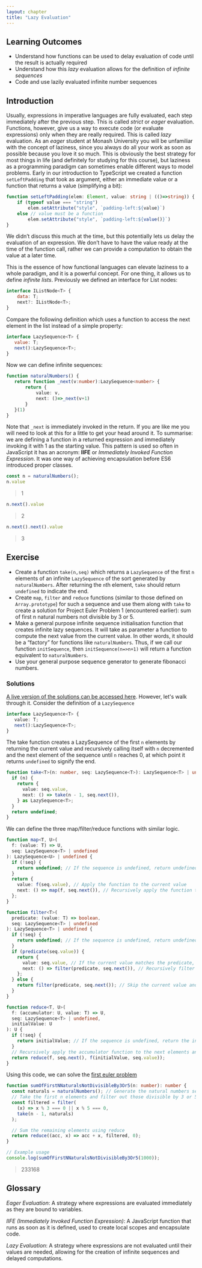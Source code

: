 ```yaml
---
layout: chapter
title: "Lazy Evaluation"
---
```



## Learning Outcomes

- Understand how functions can be used to delay evaluation of code until the result is actually required
- Understand how this *lazy* evaluation allows for the definition of *infinite sequences*
- Code and use lazily evaluated infinite number sequences

## Introduction

Usually, expressions in imperative languages are fully evaluated, each step immediately after the previous step.  This is called *strict* or *eager* evaluation.  Functions, however, give us a way to execute code (or evaluate expressions) only when they are really required.  This is called *lazy* evaluation.  As an *eager* student at Monash University you will be unfamiliar with the concept of laziness, since you always do all your work as soon as possible because you love it so much.  This is obviously the best strategy for most things in life (and definitely for studying for this course), but laziness as a programming paradigm can sometimes enable different ways to model problems.  Early in our introduction to TypeScript we created a function ```setLeftPadding``` that took as argument, either an immediate value or a function that returns a value (simplifying a bit):

```typescript
function setLeftPadding(elem: Element, value: string | (()=>string)) {
    if (typeof value === "string")
        elem.setAttribute("style", `padding-left:${value}`)
    else // value must be a function
        elem.setAttribute("style", `padding-left:${value()}`)
}
```

We didn’t discuss this much at the time, but this potentially lets us delay the evaluation of an expression.  We don’t have to have the value ready at the time of the function call, rather we can provide a computation to obtain the value at a later time.

This is the essence of how functional languages can elevate laziness to a whole paradigm, and it is a powerful concept.  For one thing, it allows us to define *infinite lists*.  Previously we defined an interface for List nodes:

```javascript
interface IListNode<T> {
    data: T;
    next?: IListNode<T>;
}
```

Compare the following definition which uses a function to access the next element in the list instead of a simple property:

```javascript
interface LazySequence<T> {
   value: T;
   next():LazySequence<T>;
}
```

Now we can define infinite sequences:

```typescript
function naturalNumbers() {
   return function _next(v:number):LazySequence<number> {
       return {
           value: v,
           next: ()=>_next(v+1)
       }
   }(1)
}
```

Note that ```_next``` is immediately invoked in the return.  If you are like me you will need to look at this for a little to get your head around it.  To summarise: we are defining a function in a returned expression and immediately invoking it with 1 as the starting value.  This pattern is used so often in JavaScript it has an acronym: **IIFE** or *Immediately Invoked Function Expression*.  It was one way of achieving encapsulation before ES6 introduced proper classes.

```javascript
const n = naturalNumbers();
n.value
```

> 1

```javascript
n.next().value
```

> 2

```javascript
n.next().next().value
```

> 3

## Exercise

- Create a function ```take(n,seq)``` which returns a ```LazySequence``` of the first ```n``` elements of an infinite ```LazySequence``` of the sort generated by ```naturalNumbers```.  After returning the ```n```th element, ```take``` should return ```undefined``` to indicate the end.
- Create ```map```, ```filter``` and ```reduce``` functions (similar to those defined on ```Array.prototype```) for such a sequence and use them along with ```take``` to create a solution for Project Euler Problem 1 (encountered earlier): sum of first n natural numbers not divisible by 3 or 5.
- Make a general purpose infinite sequence initialisation function that creates infinite lazy sequences.  It will take as parameter a function to compute the next value from the current value.  In other words, it should be a “factory” for functions like ```naturalNumbers```.  Thus, if we call our function ```initSequence```, then ```initSequence(n=>n+1)``` will return a function equivalent to ```naturalNumbers```.
- Use your general purpose sequence generator to generate fibonacci numbers.

### Solutions

[A live version of the solutions can be accessed here](https://stackblitz.com/edit/typescript-45wfky?file=index.ts). However, let's walk through it. Consider the definition of a `LazySequence`

```typescript
interface LazySequence<T> {
   value: T;
   next():LazySequence<T>;
}
```

The take function creates a LazySequence of the first `n` elements by returning the current value and recursively calling itself with `n` decremented and the next element of the sequence until `n` reaches 0, at which point it returns `undefined` to signify the end.

```typescript
function take<T>(n: number, seq: LazySequence<T>): LazySequence<T> | undefined {
  if (n) {
    return {
      value: seq.value,
      next: () => take(n - 1, seq.next()),
    } as LazySequence<T>;
  }
  return undefined;
}
```

We can define the three map/filter/reduce functions with similar logic.

```typescript
function map<T, U>(
  f: (value: T) => U,
  seq: LazySequence<T> | undefined
): LazySequence<U> | undefined {
  if (!seq) {
    return undefined; // If the sequence is undefined, return undefined
  }
  return {
    value: f(seq.value), // Apply the function to the current value
    next: () => map(f, seq.next()), // Recursively apply the function to the next elements
  };
}

```

```typescript
function filter<T>(
  predicate: (value: T) => boolean,
  seq: LazySequence<T> | undefined
): LazySequence<T> | undefined {
  if (!seq) {
    return undefined; // If the sequence is undefined, return undefined
  }
  if (predicate(seq.value)) {
    return {
      value: seq.value, // If the current value matches the predicate, include it
      next: () => filter(predicate, seq.next()), // Recursively filter the next elements
    };
  } else {
    return filter(predicate, seq.next()); // Skip the current value and filter the next elements
  }
}
```

```typescript
function reduce<T, U>(
  f: (accumulator: U, value: T) => U,
  seq: LazySequence<T> | undefined,
  initialValue: U
): U {
  if (!seq) {
    return initialValue; // If the sequence is undefined, return the initial value
  }
  // Recursively apply the accumulator function to the next elements and the current value
  return reduce(f, seq.next(), f(initialValue, seq.value));
}
```

Using this code, we can solve the [first euler problem](https://projecteuler.net/problem=1)

```typescript
function sumOfFirstNNaturalsNotDivisibleBy3Or5(n: number): number {
  const naturals = naturalNumbers(); // Generate the natural numbers sequence
  // Take the first n elements and filter out those divisible by 3 or 5
  const filtered = filter(
    (x) => x % 3 === 0 || x % 5 === 0,
    take(n - 1, naturals)
  );

  // Sum the remaining elements using reduce
  return reduce((acc, x) => acc + x, filtered, 0);
}

// Example usage
console.log(sumOfFirstNNaturalsNotDivisibleBy3Or5(1000));
```

> 233168

<div class="glossary" markdown="1">

## Glossary

*Eager Evaluation*: A strategy where expressions are evaluated immediately as they are bound to variables.

*IIFE (Immediately Invoked Function Expression)*: A JavaScript function that runs as soon as it is defined, used to create local scopes and encapsulate code.

*Lazy Evaluation*: A strategy where expressions are not evaluated until their values are needed, allowing for the creation of infinite sequences and delayed computations.

</div>
